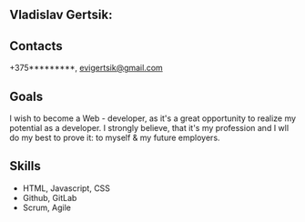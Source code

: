 ## Vladislav Gertsik:

## Contacts
+375*********, evigertsik@gmail.com

## Goals
I wish to become a Web - developer, as it's a great opportunity to realize my potential as a developer. I strongly believe, that it's my profession and I wll do my best to prove it: to myself & my future employers.

## Skills
* HTML, Javascript, CSS
* Github, GitLab
* Scrum, Agile
